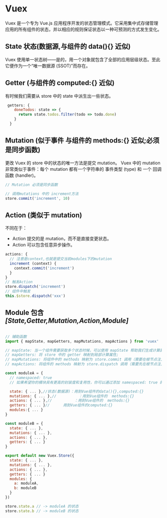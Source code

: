 # Vuex

Vuex 是一个专为 Vue.js 应用程序开发的状态管理模式。它采用集中式存储管理应用的所有组件的状态，并以相应的规则保证状态以一种可预测的方式发生变化。

## State 状态(数据源,与组件的 data(){} 近似)
Vuex 使用单一状态树——是的，用一个对象就包含了全部的应用层级状态。至此它便作为一个“唯一数据源 (SSOT)”而存在。

## Getter (与组件的 computed:{} 近似)
有时候我们需要从 store 中的 state 中派生出一些状态。
```js
 getters: {
    doneTodos: state => {
      return state.todos.filter(todo => todo.done)
    }
  }
```
## Mutation (似于事件 与组件的 methods:{} 近似;必须是同步函数)
更改 Vuex 的 store 中的状态的唯一方法是提交 mutation。
Vuex 中的 mutation 非常类似于事件：每个 mutation 都有一个字符串的 事件类型 (type) 和 一个 回调函数 (handler)。
```js
// Mutation 必须是同步函数

// 调用mutations 中的 increment方法
store.commit('increment', 10)
```
## Action (类似于 mutation)
不同在于：
+ Action 提交的是 mutation，而不是直接变更状态。
+ Action 可以包含任意异步操作。
```js
actions: {
  // 注意是context,也就是提交当前modules下的mutation
  increment (context) {
    context.commit('increment')
  }
}
// 触发Action
store.dispatch('increment')
// 组件中触发
this.$store.dispatch('xxx')
```

## Module 包含 *[State,Getter,Mutation,Action,Module]*

```js

// 辅助函数
import { mapState, mapGetters, mapMutations, mapActions } from 'vuex'

// mapState: 当一个组件需要获取多个状态时候，可以使用 mapState 帮助我们生成计算属性;
// mapGetters: 将 store 中的 getter 映射到局部计算属性;
// mapMutations: 将组件中的 methods 映射为 store.commit 调用（需要在根节点注入 store）。或者在组件中this.$store.commit('xxx') 提交
// mapActions: 将组件的 methods 映射为 store.dispatch 调用（需要先在根节点注入 store）。或者在组件中this.$store.dispatch('xxx') 触发

const moduleA = {
  // namespaced: true
  // 如果希望你的模块具有更高的封装度和复用性，你可以通过添加 namespaced: true 的方式使其成为命名空间模块。当模块被注册后，它的所有 getter、action 及 mutation 都会自动根据模块注册的路径调整命名。

  state: { ... },//状态(数据源)：用到Vue组件的data(){},computed:{}
  mutations: { ... },//          ：用到Vue组件的  methods:{}
  actions: { ... },//          ：用到Vue组件的  methods:{}
  getters: { ... }//      用到Vue组件的computed:{}
  modules:{ ... }
}

const moduleB = {
  state: { ... },
  mutations: { ... },
  actions: { ... },
  getters: { ... }
}

export default new Vuex.Store({
  state: { ... },
  mutations: { ... },
  actions: { ... },
  getters: { ... }
  modules: {
    a: moduleA,
    b: moduleB
  }
})

store.state.a // -> moduleA 的状态
store.state.b // -> moduleB 的状态


```

